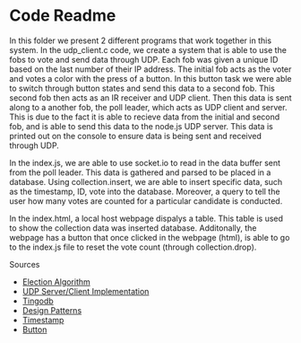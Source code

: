 # Code Readme

In this folder we present 2 different programs that work together in this system. In the udp_client.c code, we create a system that is able to use the fobs to vote and send data through UDP. Each fob was given a unique ID based on the last number of their IP address. The initial fob acts as the voter and votes a color with the press of a button. In this button task we were able to switch through button states and send this data to a second fob. This second fob then acts as an IR receiver and UDP client. Then this data is sent along to a another fob, the poll leader, which acts as UDP client and server. This is due to the fact it is able to recieve data from the initial and second fob, and is able to send this data to the node.js UDP server. This data is printed out on the console to ensure data is being sent and received through UDP.

In the index.js, we are able to use socket.io to read in the data buffer sent from the poll leader. This data is gathered and parsed to be placed in a database. Using collection.insert, we are able to insert specific data, such as the timestamp, ID, vote into the database. Moreover, a query to tell the user how many votes are counted for a particular candidate is conducted. 

In the index.html, a local host webpage dispalys a table. This table is used to show the collection data was inserted database. Additonally, the webpage has a button that once clicked in the webpage (html), is able to go to the index.js file to reset the vote count (through collection.drop). 

Sources
- [Election Algorithm](https://www.geeksforgeeks.org/election-algorithm-and-distributed-processing/#:~:text=The%20Bully%20Algorithm%20%E2%80%93,assumed%20that%20coordinator%20has%20failed) 
- [UDP Server/Client Implementation](https://www.geeksforgeeks.org/udp-server-client-implementation-c/)
- [Tingodb](http://www.tingodb.com/)
- [Design Patterns](http://whizzer.bu.edu/briefs/design-patterns/dp-db)
- [Timestamp](https://www.toptal.com/software/definitive-guide-to-datetime-manipulation#:~:text=Getting%20the%20Current%20Timestamp,passed%20since%20January%201%2C%201970)
- [Button](https://gist.github.com/aerrity/fd393e5511106420fba0c9602cc05d35)
